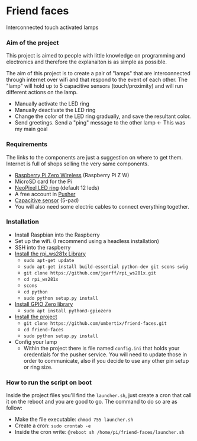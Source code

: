 # Friend faces

Interconnected touch activated lamps

### Aim of the project
This project is aimed to people with little knowledge on programming and electronics and therefore the explanaiton is as simple as possible.

The aim of this project is to create a pair of "lamps" that are interconnected through internet over wifi and that respond to the event of each other.
The "lamp" will hold up to 5 capacitive sensors (touch/proximity) and will run different actions on the lamp.

- Manually activate the LED ring
- Manually deactivate the LED ring
- Change the color of the LED ring gradually, and save the resultant color.
- Send greetings. Send a "ping" message to the other lamp <- This was my main goal

### Requirements
The links to the components are just a suggestion on where to get them. Internet is full of shops selling the very same components.
- [Raspberry Pi Zero Wireless](https://www.adafruit.com/product/3400) (Raspberry Pi Z W)
- MicroSD card for the Pi
- [NeoPixel LED ring](https://www.adafruit.com/product/1643) (default 12 leds)
- A free account in [Pusher](www.pusher.com)
- [Capacitive sensor]((https://www.adafruit.com/product/1362)) (5-pad)
- You will also need some electric cables to connect everything together. 

### Installation

- Install Raspbian into the Raspberry
- Set up the wifi. (I recommend using a headless installation)
- SSH into the raspberry
- [Install the rpi_ws281x Library](https://learn.adafruit.com/neopixels-on-raspberry-pi/software)
    - `sudo apt-get update`
    - `sudo apt-get install build-essential python-dev git scons swig`
    - `git clone https://github.com/jgarff/rpi_ws281x.git`
    - `cd rpi_ws281x`
    - `scons`
    - `cd python`
    - `sudo python setup.py install`
- [Install GPIO Zero library](https://gpiozero.readthedocs.io/en/stable/installing.html)
    - `sudo apt install python3-gpiozero`
- [Install the project](https://github.com/umbertix/friend-faces)
    - `git clone https://github.com/umbertix/friend-faces.git`
    - `cd friend-faces`
    - `sudo python setup.py install`
- Config your lamp
    - Within the project there is file named `config.ini` that holds your credentials for the pusher service.
    You will need to update those in order to communicate, also if you decide to use any other pin setup or ring size.

### How to run the script on boot
Inside the project files you'll find the `launcher.sh`, just create a cron that call it on the reboot and you are good to go.
The command to do so are as follow:
- Make the file executable: `chmod 755 launcher.sh`
- Create a cron: `sudo crontab -e`
- Inside the cron write: `@reboot sh /home/pi/friend-faces/launcher.sh`
